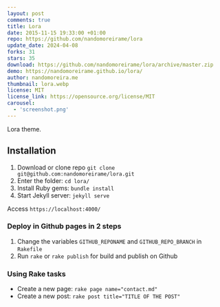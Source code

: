 ```yaml
---
layout: post
comments: true
title: Lora
date: 2015-11-15 19:33:00 +01:00
repo: https://github.com/nandomoreirame/lora
update_date: 2024-04-08
forks: 31
stars: 35
download: https://github.com/nandomoreirame/lora/archive/master.zip
demo: https://nandomoreirame.github.io/lora/
author: nandomoreira.me
thumbnail: lora.webp
license: MIT
license_link: https://opensource.org/license/MIT
carousel:
  - 'screenshot.png'
---
```


Lora theme.

## Installation

1. Download or clone repo `git clone git@github.com:nandomoreirame/lora.git`
2. Enter the folder: `cd lora/`
3. Install Ruby gems: `bundle install`
4. Start Jekyll server: `jekyll serve`

Access `https://localhost:4000/`

### Deploy in Github pages in 2 steps

1. Change the variables `GITHUB_REPONAME` and `GITHUB_REPO_BRANCH` in
  `Rakefile`
2. Run `rake` or `rake publish` for build and publish on Github

### Using Rake tasks

* Create a new page: `rake page name="contact.md"`
* Create a new post: `rake post title="TITLE OF THE POST"`
